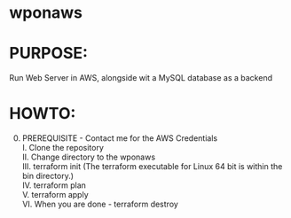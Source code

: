 # wponaws
# PURPOSE:
Run Web Server in AWS, alongside wit a MySQL database as a backend

# HOWTO:
0. PREREQUISITE - Contact me for the AWS Credentials  
I. Clone the repository  
II. Change directory to the wponaws  
III. terraform init (The terraform executable for Linux 64 bit is within the bin directory.)  
IV. terraform plan  
V.  terraform apply   
VI. When you are done - terraform destroy  


